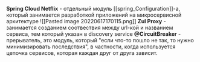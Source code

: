  **Spring Cloud Netflix** - отдельный модуль [[spring_Configuration]]-а, который занимается разработкой приложений на микросервисной архитектуре
 ![[Pasted image 20220617170115.png]]
**Zul Proxy** - занимается созданием соотвествия между url-кой и названием сервиса, тем который указан в discovery service
**@CircuitBreaker** - прерыватель, это модуль, который "если что-то пошло не так, то нужно минимизировать последствия", в частности, когда используется цепочка сервисов, которая каждая друг от друга зависит.
